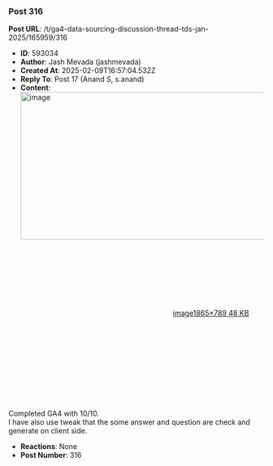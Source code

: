 ### Post 316
**Post URL**: /t/ga4-data-sourcing-discussion-thread-tds-jan-2025/165959/316
- **ID**: 593034
- **Author**: Jash Mevada (jashmevada)
- **Created At**: 2025-02-09T16:57:04.532Z
- **Reply To**: Post 17 (Anand S, s.anand)
- **Content**:  
  <div class="lightbox-wrapper"><a class="lightbox" href="https://europe1.discourse-cdn.com/flex013/uploads/iitm/original/3X/2/1/21dbd684835d5255b1520553a57a871933d026c3.png" data-download-href="/uploads/short-url/4PwKWBnPEoxFuslnxYLCfOUlYHh.png?dl=1" title="image" rel="noopener nofollow ugc"><img src="https://europe1.discourse-cdn.com/flex013/uploads/iitm/optimized/3X/2/1/21dbd684835d5255b1520553a57a871933d026c3_2_690x291.png" alt="image" data-base62-sha1="4PwKWBnPEoxFuslnxYLCfOUlYHh" width="690" height="291" srcset="https://europe1.discourse-cdn.com/flex013/uploads/iitm/optimized/3X/2/1/21dbd684835d5255b1520553a57a871933d026c3_2_690x291.png, https://europe1.discourse-cdn.com/flex013/uploads/iitm/optimized/3X/2/1/21dbd684835d5255b1520553a57a871933d026c3_2_1035x436.png 1.5x, https://europe1.discourse-cdn.com/flex013/uploads/iitm/optimized/3X/2/1/21dbd684835d5255b1520553a57a871933d026c3_2_1380x582.png 2x" data-dominant-color="182A26"><div class="meta"><svg class="fa d-icon d-icon-far-image svg-icon" aria-hidden="true"><use href="#far-image"></use></svg><span class="filename">image</span><span class="informations">1865×789 48 KB</span><svg class="fa d-icon d-icon-discourse-expand svg-icon" aria-hidden="true"><use href="#discourse-expand"></use></svg></div></a></div><br>
Completed GA4 with 10/10.<br>
I have also use tweak that the some answer and question are check and generate on client side.
- **Reactions**: None
- **Post Number**: 316

